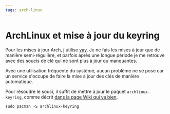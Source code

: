 ```yaml
---
tags: arch-linux
---
```

# ArchLinux et mise à jour du keyring

Pour les mises à jour Arch, j'utilise [yay](https://github.com/Jguer/yay). Je
ne fais les mises à jour que de manière semi-régulière, et parfois après une
longue période je me retrouve avec des soucis de clé qui ne sont plus à jour ou
manquantes.

Avec une utilisation fréquente du système, aucun problème ne se pose car un
service s'occupe de faire la mise à jour des clés de manière automatique.

Pour résoudre le souci, il suffit de mettre à jour le paquet
`archlinux-keyring`, comme décrit [dans la page Wiki qui va
bien](https://wiki.archlinux.org/title/Pacman/Package_signing).

	sudo pacman -S archlinux-keyring
